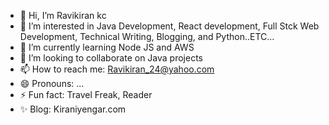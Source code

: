 - 👋 Hi, I’m Ravikiran kc
- 👀 I’m interested in Java Development, React development, Full Stck Web Development, Technical Writing, Blogging, and Python..ETC...
- 🌱 I’m currently learning Node JS and AWS
- 💞️ I’m looking to collaborate on Java projects
- 📫 How to reach me: Ravikiran_24@yahoo.com
- 😄 Pronouns: ...
- ⚡ Fun fact: Travel Freak, Reader
- ✨ Blog: Kiraniyengar.com

<!---
24Ravikirankc/24Ravikirankc is a ✨ special ✨ repository because its `README.md` (this file) appears on your GitHub profile.
You can click the Preview link to take a look at your changes.
--->
